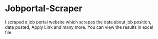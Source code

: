 # Jobportal-Scraper

I scraped a job portal website which scrapes the data about job position, date posted, Apply Link and many more. You can view the results in excel file.
